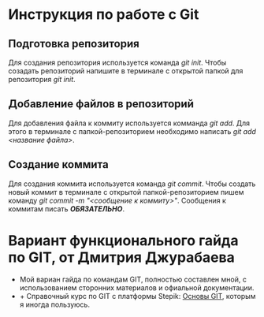 # Инструкция по работе с Git

## Подготовка репозитория
Для создания репозитория используется команда *git init*. Чтобы созадать репозиторий напишите в терминале с открытой папкой для репозитория *git init*.

## Добавление файлов в репозиторий

Для добавления файла к коммиту используется комманда *git add*. Для этого в терминале с папкой-репозиторием необходимо написать *git add <название файла>*.

## Создание коммита
Для создания коммита используется команда *git commit*. Чтобы создать новый коммит в терминале с открытой папкой-репозиторием пишем команду *git commit -m "<сообщение к коммиту>"*. Сообщения к коммитам писать ***ОБЯЗАТЕЛЬНО***.


# Вариант функционального гайда по GIT, от Дмитрия Джурабаева

+ Мой вариан гайда по командам GIT, полностью составлен мной, с использованием сторонних материалов и офиальной документации.
+ \+ Справочный курс по GIT c платформы Stepik: [Основы GIT](https://stepik.org/course/4138/promo), которым я иногда пользуюсь.